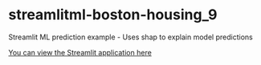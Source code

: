 # streamlitml-boston-housing_9
Streamlit ML prediction example -  Uses shap to explain model predictions

[You can view the Streamlit application here](https://sp-ml-boston-housing-9.streamlit.app/)

